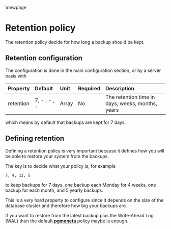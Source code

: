 \newpage

# Retention policy

The retention policy decide for how long a backup should be kept.

## Retention configuration

The configuration is done in the main configuration section, or by a server basis with

| Property | Default | Unit | Required | Description |
| :------- | :------ | :--- | :------- | :---------- |
| retention | 7, - , - , - | Array | No | The retention time in days, weeks, months, years |

which means by default that backups are kept for 7 days.

## Defining retention

Defining a retention policy is very important because it defines how you will be able to restore your system
from the backups.

The key is to decide what your policy is, for example

```
7, 4, 12, 5
```

to keep backups for 7 days, one backup each Monday for 4 weeks, one backup for each month, and 5 yearly backups.

This is a very hard property to configure since it depends on the size of the database cluster and therefore how big your backups are.

If you want to restore from the latest backup plus the Write-Ahead Log (WAL) then the default [**pgmoneta**](pgmoneta) policy maybe is enough.
